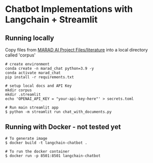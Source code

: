 # Chatbot Implementations with Langchain + Streamlit

## Running locally

Copy files from [MARAD AI Project Files/literature](https://drive.google.com/drive/folders/1gfWqp2dlKiT4xWRGJk-6LPkZ0hPHDLMD?usp=share_link) into a local directory called 'corpus'

```shell
# create environment
conda create -n marad_chat python=3.9 -y
conda activate marad_chat
pip install -r requirements.txt
```

```shell
# setup local docs and API Key
mkdir corpus
mkdir .streamlit
echo 'OPENAI_API_KEY = "your-api-key-here"' > secrets.toml

# Run main streamlit app
$ python -m streamlit run chat_with_documents.py
```


## Running with Docker - not tested yet
```shell
# To generate image
$ docker build -t langchain-chatbot .

# To run the docker container
$ docker run -p 8501:8501 langchain-chatbot
```
